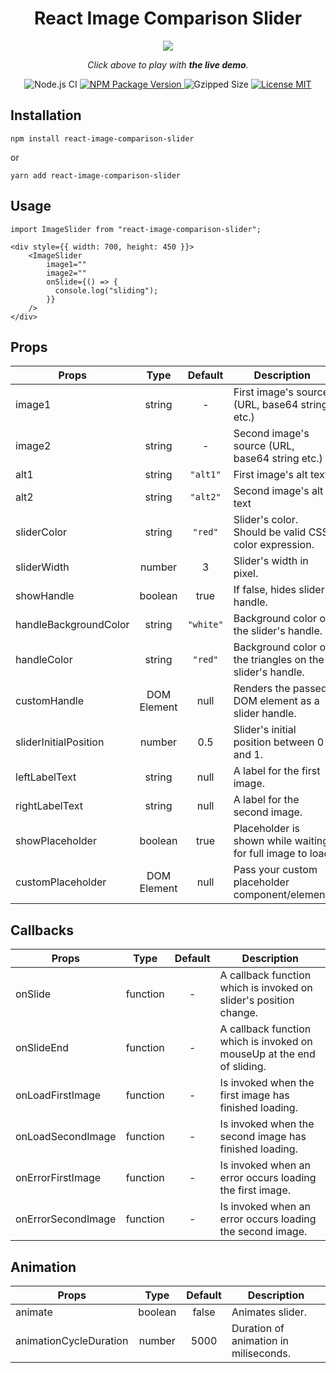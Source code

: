 <div align="center">
<h1>React Image Comparison Slider</h1>

<p align="center">
  <a href="https://codesandbox.io/embed/elegant-jepsen-nfhyi"><img src="https://raw.githubusercontent.com/OnurErtugral/react-image-comparison-slider/master/assets/ImageSlider.gif" /></a>
</p>

<p align="middle">
  <i>Click above to play with <b>the live demo</b>.</i>
</p>

![Node.js CI](https://github.com/OnurErtugral/react-image-comparison-slider/workflows/Node.js%20CI/badge.svg)
<a href="https://www.npmjs.com/package/react-image-comparison-slider">
<img src="https://img.shields.io/npm/v/react-image-comparison-slider" alt="NPM Package Version" />
</a>
<img src="https://img.shields.io/bundlephobia/minzip/react-image-comparison-slider" alt="Gzipped Size" />
<a href="https://github.com/OnurErtugral/react-image-comparison-slider/blob/master/LICENSE">
<img src="https://img.shields.io/github/license/onurertugral/react-image-comparison-slider" alt="License MIT" />
</a>

</div>

## Installation

```
npm install react-image-comparison-slider
```

or

```
yarn add react-image-comparison-slider
```

## Usage

```
import ImageSlider from "react-image-comparison-slider";

<div style={{ width: 700, height: 450 }}>
    <ImageSlider
        image1=""
        image2=""
        onSlide={() => {
          console.log("sliding");
        }}
    />
</div>
```

## Props

| Props                 |    Type     |  Default  | Description                                               |
| --------------------- | :---------: | :-------: | --------------------------------------------------------- |
| image1                |   string    |     -     | First image's source (URL, base64 string etc.)            |
| image2                |   string    |     -     | Second image's source (URL, base64 string etc.)           |
| alt1                  |   string    | `"alt1"`  | First image's alt text                                    |
| alt2                  |   string    | `"alt2"`  | Second image's alt text                                   |
| sliderColor           |   string    |  `"red"`  | Slider's color. Should be valid CSS color expression.     |
| sliderWidth           |   number    |     3     | Slider's width in pixel.                                  |
| showHandle            |   boolean   |   true    | If false, hides slider handle.                            |
| handleBackgroundColor |   string    | `"white"` | Background color of the slider's handle.                  |
| handleColor           |   string    |  `"red"`  | Background color of the triangles on the slider's handle. |
| customHandle          | DOM Element |   null    | Renders the passed DOM element as a slider handle.        |
| sliderInitialPosition |   number    |    0.5    | Slider's initial position between 0 and 1.                |
| leftLabelText         |   string    |   null    | A label for the first image.                              |
| rightLabelText        |   string    |   null    | A label for the second image.                             |
| showPlaceholder       |   boolean   |   true    | Placeholder is shown while waiting for full image to load |
| customPlaceholder     | DOM Element |   null    | Pass your custom placeholder component/element.           |

## Callbacks

| Props              |   Type   | Default | Description                                                            |
| ------------------ | :------: | :-----: | ---------------------------------------------------------------------- |
| onSlide            | function |    -    | A callback function which is invoked on slider's position change.      |
| onSlideEnd         | function |    -    | A callback function which is invoked on mouseUp at the end of sliding. |
| onLoadFirstImage   | function |    -    | Is invoked when the first image has finished loading.                  |
| onLoadSecondImage  | function |    -    | Is invoked when the second image has finished loading.                 |
| onErrorFirstImage  | function |    -    | Is invoked when an error occurs loading the first image.               |
| onErrorSecondImage | function |    -    | Is invoked when an error occurs loading the second image.              |

## Animation

| Props                  |  Type   | Default | Description                           |
| ---------------------- | :-----: | :-----: | ------------------------------------- |
| animate                | boolean |  false  | Animates slider.                      |
| animationCycleDuration | number  |  5000   | Duration of animation in miliseconds. |
